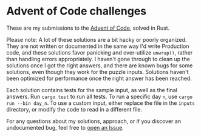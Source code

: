 # Advent of Code challenges

These are my submissions to the
[Advent of Code](https://adventofcode.com/), solved in Rust.

Please note: A lot of these solutions are a bit hacky or poorly organized. They
are not written or documented in the same way I'd write Production code, and
these solutions favor panicking and over-utilize `unwrap()`, rather than
handling errors appropriately. I haven't gone through to clean up the solutions
once I got the right answers, and there are known bugs for some solutions,
even though they work for the puzzle inputs.
Solutions haven't been optimized for performance once the right answer has been
reached.

Each solution contains tests for the sample input, as well as the final answers.
Run `cargo test` to run all tests. To run a specific day `n`, use
`cargo run --bin day_n`. To use a custom input, either replace the file in the
`inputs` directory, or modify the code to read in a different file.

For any questions about my solutions, approach, or if you discover an
undocumented bug, feel free to
[open an Issue](https://github.com/nikwithak/advent_of_code_2023/issues/new/choose).
